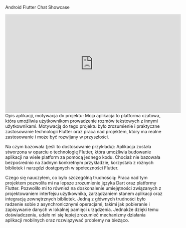 Android Flutter Chat
Showcase
<iframe width="560" height="315" src="https://www.youtube.com/embed/HwgJc3QA3q8?si=YG7SlK9OaXFBiAsx" title="YouTube video player" frameborder="0" allow="accelerometer; autoplay; clipboard-write; encrypted-media; gyroscope; picture-in-picture; web-share" allowfullscreen></iframe> 
Opis aplikacji, motywacja do projektu:
Moja aplikacja to platforma czatowa, która umożliwia użytkownikom prowadzenie rozmów tekstowych z innymi użytkownikami. Motywacją do tego projektu było zrozumienie i praktyczne zastosowanie technologii Flutter oraz praca nad projektem, który ma realne zastosowanie i może być rozwijany w przyszłości.

Na czym bazowała (jeśli to dostosowanie przykładu):
Aplikacja została stworzona w oparciu o technologię Flutter, która umożliwia budowanie aplikacji na wiele platform za pomocą jednego kodu. Chociaż nie bazowała bezpośrednio na żadnym konkretnym przykładzie, korzystała z różnych bibliotek i narzędzi dostępnych w społeczności Flutter.

Czego się nauczyłem, co było szczególną trudnością:
Praca nad tym projektem pozwoliła mi na lepsze zrozumienie języka Dart oraz platformy Flutter. Pozwoliło mi to również na doskonalenie umiejętności związanych z projektowaniem interfejsu użytkownika, zarządzaniem stanem aplikacji oraz integracją zewnętrznych bibliotek. Jedną z głównych trudności było radzenie sobie z asynchronicznymi operacjami, takimi jak pobieranie i zapisywanie danych w lokalnej pamięci urządzenia. Jednakże dzięki temu doświadczeniu, udało mi się lepiej zrozumieć mechanizmy działania aplikacji mobilnych oraz rozwiązywać problemy na bieżąco.
